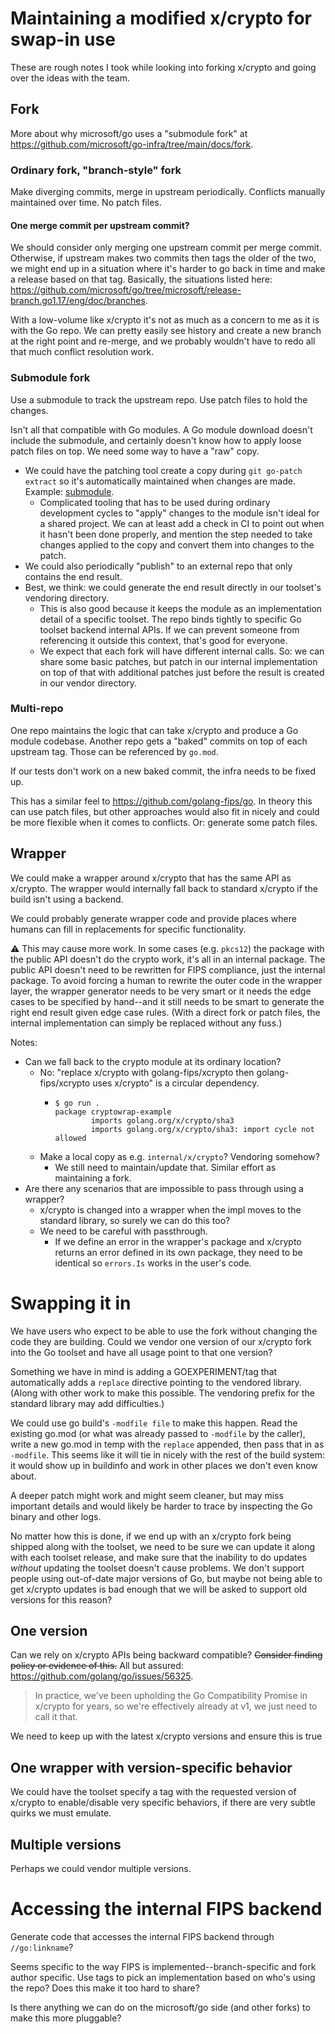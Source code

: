 # Maintaining a modified x/crypto for swap-in use

These are rough notes I took while looking into forking x/crypto and going over the ideas with the team.

## Fork

More about why microsoft/go uses a "submodule fork" at https://github.com/microsoft/go-infra/tree/main/docs/fork.

### Ordinary fork, "branch-style" fork

Make diverging commits, merge in upstream periodically.
Conflicts manually maintained over time.
No patch files.

#### One merge commit per upstream commit?
We should consider only merging one upstream commit per merge commit.
Otherwise, if upstream makes two commits then tags the older of the two, we might end up in a situation where it's harder to go back in time and make a release based on that tag.
Basically, the situations listed here: https://github.com/microsoft/go/tree/microsoft/release-branch.go1.17/eng/doc/branches.

With a low-volume like x/crypto it's not as much as a concern to me as it is with the Go repo.
We can pretty easily see history and create a new branch at the right point and re-merge, and we probably wouldn't have to redo all that much conflict resolution work.

### Submodule fork

Use a submodule to track the upstream repo.
Use patch files to hold the changes.

Isn't all that compatible with Go modules.
A Go module download doesn't include the submodule, and certainly doesn't know how to apply loose patch files on top.
We need some way to have a "raw" copy.

* We could have the patching tool create a copy during `git go-patch extract` so it's automatically maintained when changes are made. Example: [submodule](submodule/).
    * Complicated tooling that has to be used during ordinary development cycles to "apply" changes to the module isn't ideal for a shared project. We can at least add a check in CI to point out when it hasn't been done properly, and mention the step needed to take changes applied to the copy and convert them into changes to the patch.
* We could also periodically "publish" to an external repo that only contains the end result.
* Best, we think: we could generate the end result directly in our toolset's vendoring directory.
    * This is also good because it keeps the module as an implementation detail of a specific toolset. The repo binds tightly to specific Go toolset backend internal APIs. If we can prevent someone from referencing it outside this context, that's good for everyone.
    * We expect that each fork will have different internal calls. So: we can share some basic patches, but patch in our internal implementation on top of that with additional patches just before the result is created in our vendor directory.

### Multi-repo

One repo maintains the logic that can take x/crypto and produce a Go module codebase.
Another repo gets a "baked" commits on top of each upstream tag.
Those can be referenced by `go.mod`.

If our tests don't work on a new baked commit, the infra needs to be fixed up.

This has a similar feel to https://github.com/golang-fips/go.
In theory this can use patch files, but other approaches would also fit in nicely and could be more flexible when it comes to conflicts.
Or: generate some patch files.

## Wrapper

We could make a wrapper around x/crypto that has the same API as x/crypto.
The wrapper would internally fall back to standard x/crypto if the build isn't using a backend.

We could probably generate wrapper code and provide places where humans can fill in replacements for specific functionality.

⚠️ This may cause more work.
In some cases (e.g. `pkcs12`) the package with the public API doesn't do the crypto work, it's all in an internal package.
The public API doesn't need to be rewritten for FIPS compliance, just the internal package.
To avoid forcing a human to rewrite the outer code in the wrapper layer, the wrapper generator needs to be very smart or it needs the edge cases to be specified by hand--and it still needs to be smart to generate the right end result given edge case rules.
(With a direct fork or patch files, the internal implementation can simply be replaced without any fuss.)

Notes:
* Can we fall back to the crypto module at its ordinary location?
    * No: "replace x/crypto with golang-fips/xcrypto then golang-fips/xcrypto uses x/crypto" is a circular dependency.
        * ```
          $ go run .
          package cryptowrap-example
                  imports golang.org/x/crypto/sha3
                  imports golang.org/x/crypto/sha3: import cycle not allowed
          ```
    * Make a local copy as e.g. `internal/x/crypto`? Vendoring somehow?
        * We still need to maintain/update that. Similar effort as maintaining a fork.
* Are there any scenarios that are impossible to pass through using a wrapper?
    * x/crypto is changed into a wrapper when the impl moves to the standard library, so surely we can do this too?
    * We need to be careful with passthrough.
        * If we define an error in the wrapper's package and x/crypto returns an error defined in its own package, they need to be identical so `errors.Is` works in the user's code.

# Swapping it in

We have users who expect to be able to use the fork without changing the code they are building.
Could we vendor one version of our x/crypto fork into the Go toolset and have all usage point to that one version?

Something we have in mind is adding a GOEXPERIMENT/tag that automatically adds a `replace` directive pointing to the vendored library.
(Along with other work to make this possible. The vendoring prefix for the standard library may add difficulties.)

We could use go build's `-modfile file` to make this happen.
Read the existing go.mod (or what was already passed to `-modfile` by the caller), write a new go.mod in temp with the `replace` appended, then pass that in as `-modfile`.
This seems like it will tie in nicely with the rest of the build system: it would show up in buildinfo and work in other places we don't even know about.

A deeper patch might work and might seem cleaner, but may miss important details and would likely be harder to trace by inspecting the Go binary and other logs.

No matter how this is done, if we end up with an x/crypto fork being shipped along with the toolset, we need to be sure we can update it along with each toolset release, and make sure that the inability to do updates *without* updating the toolset doesn't cause problems.
We don't support people using out-of-date major versions of Go, but maybe not being able to get x/crypto updates is bad enough that we will be asked to support old versions for this reason?

## One version

Can we rely on x/crypto APIs being backward compatible?
~~Consider finding policy or evidence of this.~~
All but assured: https://github.com/golang/go/issues/56325.

> In practice, we've been upholding the Go Compatibility Promise in x/crypto for years, so we're effectively already at v1, we just need to call it that.

We need to keep up with the latest x/crypto versions and ensure this is true

## One wrapper with version-specific behavior

We could have the toolset specify a tag with the requested version of x/crypto to enable/disable very specific behaviors, if there are very subtle quirks we must emulate.

## Multiple versions

Perhaps we could vendor multiple versions.

# Accessing the internal FIPS backend

Generate code that accesses the internal FIPS backend through `//go:linkname`?

Seems specific to the way FIPS is implemented--branch-specific and fork author specific.
Use tags to pick an implementation based on who's using the repo?
Does this make it too hard to share?

Is there anything we can do on the microsoft/go side (and other forks) to make this more pluggable?
